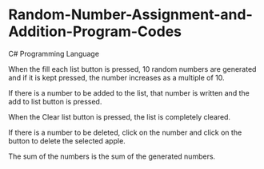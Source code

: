 # Random-Number-Assignment-and-Addition-Program-Codes

C# Programming Language

When the fill each list button is pressed, 10 random numbers are generated and if it is kept pressed, the number increases as a multiple of 10.

If there is a number to be added to the list, that number is written and the add to list button is pressed.

When the Clear list button is pressed, the list is completely cleared.

If there is a number to be deleted, click on the number and click on the button to delete the selected apple.

The sum of the numbers is the sum of the generated numbers.
